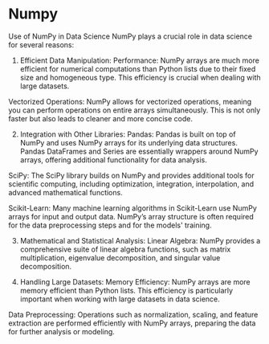 # Numpy

Use of NumPy in Data Science
NumPy plays a crucial role in data science for several reasons:

1. Efficient Data Manipulation:
Performance: NumPy arrays are much more efficient for numerical computations than Python lists due to their fixed size and homogeneous type. This efficiency is crucial when dealing with large datasets.

Vectorized Operations: NumPy allows for vectorized operations, meaning you can perform operations on entire arrays simultaneously. This is not only faster but also leads to cleaner and more concise code.

2. Integration with Other Libraries:
Pandas: Pandas is built on top of NumPy and uses NumPy arrays for its underlying data structures. Pandas DataFrames and Series are essentially wrappers around NumPy arrays, offering additional functionality for data analysis.

SciPy: The SciPy library builds on NumPy and provides additional tools for scientific computing, including optimization, integration, interpolation, and advanced mathematical functions.

Scikit-Learn: Many machine learning algorithms in Scikit-Learn use NumPy arrays for input and output data. NumPy’s array structure is often required for the data preprocessing steps and for the models' training.

3. Mathematical and Statistical Analysis:
Linear Algebra: NumPy provides a comprehensive suite of linear algebra functions, such as matrix multiplication, eigenvalue decomposition, and singular value decomposition.

4. Handling Large Datasets:
Memory Efficiency: NumPy arrays are more memory efficient than Python lists. This efficiency is particularly important when working with large datasets in data science.

Data Preprocessing: Operations such as normalization, scaling, and feature extraction are performed efficiently with NumPy arrays, preparing the data for further analysis or modeling.
